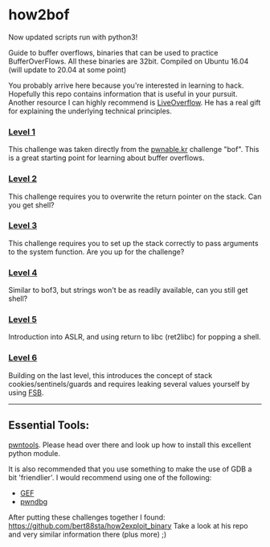 # how2bof
Now updated scripts run with python3!

Guide to buffer overflows, binaries that can be used to practice BufferOverFlows. All these binaries are 32bit. Compiled on Ubuntu 16.04 (will update to 20.04 at some point)

You probably arrive here because you're interested in learning to hack. Hopefully this repo contains information that is useful in your pursuit. Another resource I can highly recommend is [LiveOverflow](https://www.youtube.com/channel/UClcE-kVhqyiHCcjYwcpfj9w). He has a real gift for explaining the underlying technical principles.

### [Level 1](./bof)
This challenge was taken directly from the [pwnable.kr](http://pwnable.kr) challenge "bof". This is a great starting point for learning about buffer overflows.

### [Level 2](./bof2)
This challenge requires you to overwrite the return pointer on the stack. Can you get shell?

### [Level 3](./bof3)
This challenge requires you to set up the stack correctly to pass arguments to the system function. Are you up for the challenge?

### [Level 4](./bof4)
Similar to bof3, but strings won't be as readily available, can you still get shell?

### [Level 5](./bof5)
Introduction into ASLR, and using return to libc (ret2libc) for popping a shell.

### [Level 6](./bof6)
Building on the last level, this introduces the concept of stack cookies/sentinels/guards and requires leaking several values yourself by using [FSB](https://github.com/Caesurus/how2fsb).

---
## Essential Tools:

[pwntools](https://github.com/Gallopsled/pwntools). Please head over there and look up how to install this excellent python module.

It is also recommended that you use something to make the use of GDB a bit 'friendlier'.
I would recommend using one of the following:
 - [GEF](https://github.com/hugsy/gef)
 - [pwndbg](https://github.com/pwndbg/pwndbg)

After putting these challenges together I found: https://github.com/bert88sta/how2exploit_binary
Take a look at his repo and very similar information there (plus more) ;)
